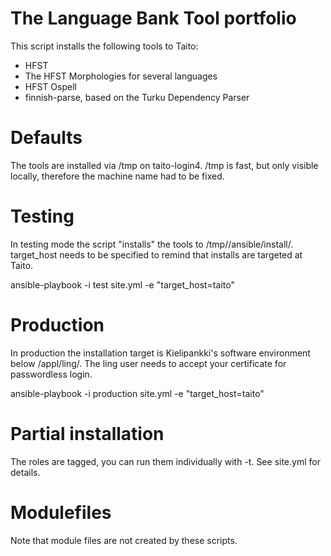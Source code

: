 # The Language Bank Tool portfolio

This script installs the following tools to Taito:

 * HFST
 * The HFST Morphologies for several languages
 * HFST Ospell
 * finnish-parse, based on the Turku Dependency Parser

# Defaults

The tools are installed via /tmp on taito-login4. /tmp is fast, but only visible locally, therefore the machine name had to be fixed.

# Testing

In testing mode the script "installs" the tools to
/tmp/<username>/ansible/install/. target_host needs to be specified to
remind that installs are targeted at Taito.

ansible-playbook -i test site.yml -e "target_host=taito"

# Production

In production the installation target is Kielipankki's software
environment below /appl/ling/. The ling user needs to accept your
certificate for passwordless login.

ansible-playbook -i production site.yml -e "target_host=taito"

# Partial installation

The roles are tagged, you can run them individually with -t. See
site.yml for details. 

# Modulefiles
Note that module files are not created by these scripts.

